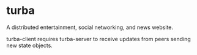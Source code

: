 # turba

A distributed entertainment, social networking, and news website.

turba-client requires turba-server to receive updates from peers sending new state objects. 
